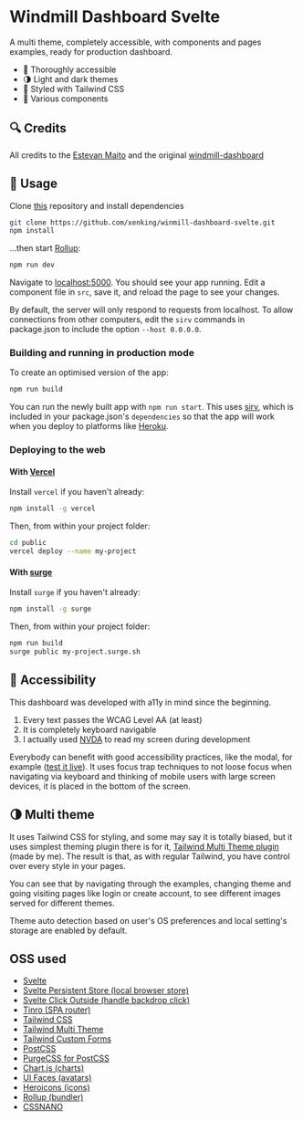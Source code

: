 # Windmill Dashboard Svelte

A multi theme, completely accessible, with components and pages examples, ready for production dashboard.

- 🦮 Thoroughly accessible
- 🌗 Light and dark themes
- 💅 Styled with Tailwind CSS
- 🧩 Various components

## 🔍 Credits

All credits to the [Estevan Maito](https://github.com/estevanmaito) and the original [windmill-dashboard](https://github.com/estevanmaito/windmill-dashboard)

## 🚀 Usage

Clone [this](https://github.com/xenking/winmill-dashboard-svelte.git) repository and install dependencies

```bash
git clone https://github.com/xenking/winmill-dashboard-svelte.git
npm install
```

...then start [Rollup](https://rollupjs.org):

```bash
npm run dev
```

Navigate to [localhost:5000](http://localhost:5000). You should see your app running. Edit a component file in `src`, save it, and reload the page to see your changes.

By default, the server will only respond to requests from localhost. To allow connections from other computers, edit the `sirv` commands in package.json to include the option `--host 0.0.0.0`.

### Building and running in production mode

To create an optimised version of the app:

```bash
npm run build
```

You can run the newly built app with `npm run start`. This uses [sirv](https://github.com/lukeed/sirv), which is included in your package.json's `dependencies` so that the app will work when you deploy to platforms like [Heroku](https://heroku.com).

### Deploying to the web

#### With [Vercel](https://vercel.com)

Install `vercel` if you haven't already:

```bash
npm install -g vercel
```

Then, from within your project folder:

```bash
cd public
vercel deploy --name my-project
```

#### With [surge](https://surge.sh/)

Install `surge` if you haven't already:

```bash
npm install -g surge
```

Then, from within your project folder:

```bash
npm run build
surge public my-project.surge.sh
```

## 🦮 Accessibility

This dashboard was developed with a11y in mind since the beginning.

1. Every text passes the WCAG Level AA (at least)
2. It is completely keyboard navigable
3. I actually used [NVDA](https://www.nvaccess.org/) to read my screen during development

Everybody can benefit with good accessibility practices, like the modal, for example ([test it live](https://windmill-dashboard.vercel.app/modals.html)). It uses focus trap techniques to not loose focus when navigating via keyboard and thinking of mobile users with large screen devices, it is placed in the bottom of the screen.

## 🌗 Multi theme

It uses Tailwind CSS for styling, and some may say it is totally biased, but it uses simplest theming plugin there is for it, [Tailwind Multi Theme plugin](https://github.com/estevanmaito/tailwindcss-multi-theme#tailwind-css-multi-theme) (made by me). The result is that, as with regular Tailwind, you have control over every style in your pages.

You can see that by navigating through the examples, changing theme and going visiting pages like login or create account, to see different images served for different themes.

Theme auto detection based on user's OS preferences and local setting's storage are enabled by default.

## OSS used

- [Svelte](https://svelte.dev/)
- [Svelte Persistent Store (local browser store)](https://github.com/andsala/svelte-persistent-store)
- [Svelte Click Outside (handle backdrop click)](https://github.com/joeattardi/svelte-click-outside)
- [Tinro (SPA router)](https://github.com/AlexxNB/tinro)
- [Tailwind CSS](https://tailwindcss.com/)
- [Tailwind Multi Theme](https://github.com/estevanmaito/tailwindcss-multi-theme)
- [Tailwind Custom Forms](https://github.com/tailwindlabs/tailwindcss-custom-forms)
- [PostCSS](https://postcss.org/)
- [PurgeCSS for PostCSS](https://github.com/FullHuman/purgecss/tree/master/packages/postcss-purgecss)
- [Chart.js (charts)](https://www.chartjs.org/)
- [UI Faces (avatars)](https://uifaces.co/)
- [Heroicons (icons)](https://heroicons.dev/)
- [Rollup (bundler)](https://rollupjs.org/guide/en/)
- [CSSNANO](https://cssnano.co/)
